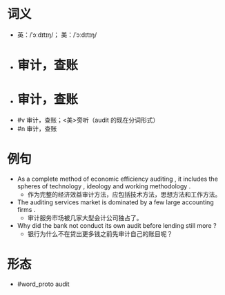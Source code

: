 # 词义
- 英：/ˈɔːdɪtɪŋ/； 美：/ˈɔːdɪtɪŋ/
- # 审计，查账
- # 审计，查账
- #v 审计，查账；<美>旁听（audit 的现在分词形式）
- #n 审计，查账
# 例句
- As a complete method of economic efficiency auditing , it includes the spheres of technology , ideology and working methodology .
	- 作为完整的经济效益审计方法，应包括技术方法，思想方法和工作方法。
- The auditing services market is dominated by a few large accounting firms .
	- 审计服务市场被几家大型会计公司独占了。
- Why did the bank not conduct its own audit before lending still more ?
	- 银行为什么不在贷出更多钱之前先审计自己的账目呢？
# 形态
- #word_proto audit
